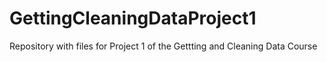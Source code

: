 GettingCleaningDataProject1
===========================

Repository with files for Project 1 of the Gettting and Cleaning Data Course
